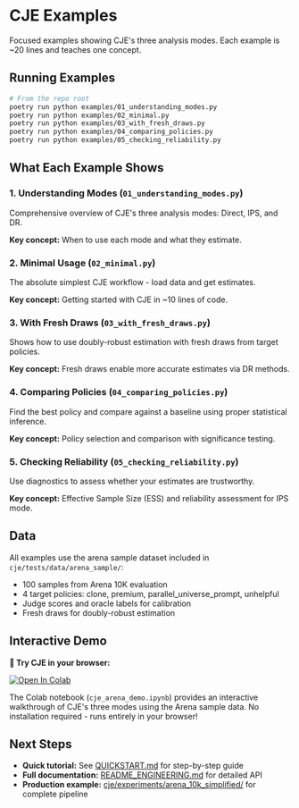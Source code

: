 # CJE Examples

Focused examples showing CJE's three analysis modes. Each example is ~20 lines and teaches one concept.

## Running Examples

```bash
# From the repo root
poetry run python examples/01_understanding_modes.py
poetry run python examples/02_minimal.py
poetry run python examples/03_with_fresh_draws.py
poetry run python examples/04_comparing_policies.py
poetry run python examples/05_checking_reliability.py
```

## What Each Example Shows

### 1. Understanding Modes (`01_understanding_modes.py`)
Comprehensive overview of CJE's three analysis modes: Direct, IPS, and DR.

**Key concept:** When to use each mode and what they estimate.

### 2. Minimal Usage (`02_minimal.py`)
The absolute simplest CJE workflow - load data and get estimates.

**Key concept:** Getting started with CJE in ~10 lines of code.

### 3. With Fresh Draws (`03_with_fresh_draws.py`)
Shows how to use doubly-robust estimation with fresh draws from target policies.

**Key concept:** Fresh draws enable more accurate estimates via DR methods.

### 4. Comparing Policies (`04_comparing_policies.py`)
Find the best policy and compare against a baseline using proper statistical inference.

**Key concept:** Policy selection and comparison with significance testing.

### 5. Checking Reliability (`05_checking_reliability.py`)
Use diagnostics to assess whether your estimates are trustworthy.

**Key concept:** Effective Sample Size (ESS) and reliability assessment for IPS mode.

## Data

All examples use the arena sample dataset included in `cje/tests/data/arena_sample/`:
- 100 samples from Arena 10K evaluation
- 4 target policies: clone, premium, parallel_universe_prompt, unhelpful
- Judge scores and oracle labels for calibration
- Fresh draws for doubly-robust estimation

## Interactive Demo

**🚀 Try CJE in your browser:**

[![Open In Colab](https://colab.research.google.com/assets/colab-badge.svg)](https://colab.research.google.com/github/cimo-labs/cje/blob/main/examples/cje_arena_demo.ipynb)

The Colab notebook (`cje_arena_demo.ipynb`) provides an interactive walkthrough of CJE's three modes using the Arena sample data. No installation required - runs entirely in your browser!

## Next Steps

- **Quick tutorial:** See [QUICKSTART.md](../QUICKSTART.md) for step-by-step guide
- **Full documentation:** [README_ENGINEERING.md](../README_ENGINEERING.md) for detailed API
- **Production example:** [cje/experiments/arena_10k_simplified/](../cje/experiments/arena_10k_simplified/) for complete pipeline
